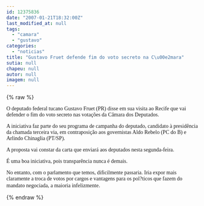 ```yaml
---
id: 12375836
date: "2007-01-21T18:32:00Z"
last_modified_at: null
tags:
  - "camara"
  - "gustavo"
categories:
  - "noticias"
title: "Gustavo Fruet defende fim do voto secreto na C\u00e2mara"
sutia: null
chapeu: null
autor: null
imagem: null
---
```

{% raw %}
<p><P><FONT face=Verdana>O deputado federal tucano Gustavo Fruet (PR) disse em sua visita ao Recife que vai defender o fim do voto secreto nas votações da Câmara dos Deputados.</FONT></P></p>
<p><P><FONT face=Verdana>A iniciativa faz parte do seu programa de campanha do deputado, candidato à presidência da chamada terceira via, em contraposição aos governistas Aldo Rebelo (PC do B) e Arlindo Chinaglia (PT/SP).</FONT></P></p>
<p><P><FONT face=Verdana>A proposta vai constar da carta que enviará aos deputados nesta segunda-feira.</FONT></P></p>
<p><P><FONT face=Verdana>É uma boa iniciativa, pois transparência nunca é demais.</FONT></P></p>
<p><P><FONT face=Verdana>No entanto, com o parlamento que temos, dificilmente passaria. Iria expor mais claramente a troca de votos por cargos e vantagens para os pol?ticos que fazem do mandato negociada, a maioria infelizmente</FONT>.</P> </p>
{% endraw %}